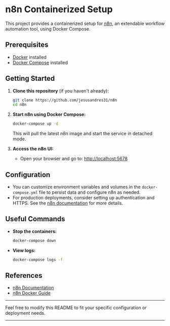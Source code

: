 # n8n Containerized Setup

This project provides a containerized setup for [n8n](https://n8n.io/), an extendable workflow automation tool, using Docker Compose.

## Prerequisites

- [Docker](https://www.docker.com/get-started) installed
- [Docker Compose](https://docs.docker.com/compose/install/) installed

## Getting Started

1. **Clone this repository** (if you haven't already):

   ```sh
   git clone https://github.com/jesusandres31/n8n
   cd n8n
   ```

2. **Start n8n using Docker Compose:**

   ```sh
   docker-compose up -d
   ```

   This will pull the latest n8n image and start the service in detached mode.

3. **Access the n8n UI:**
   - Open your browser and go to: [http://localhost:5678](http://localhost:5678)

## Configuration

- You can customize environment variables and volumes in the `docker-compose.yml` file to persist data and configure n8n as needed.
- For production deployments, consider setting up authentication and HTTPS. See the [n8n documentation](https://docs.n8n.io/hosting/docker/) for more details.

## Useful Commands

- **Stop the containers:**
  ```sh
  docker-compose down
  ```
- **View logs:**
  ```sh
  docker-compose logs -f
  ```

## References

- [n8n Documentation](https://docs.n8n.io/)
- [n8n Docker Guide](https://docs.n8n.io/hosting/docker/)

---

Feel free to modify this README to fit your specific configuration or deployment needs.

---
